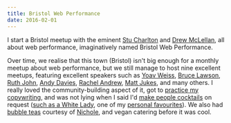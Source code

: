 ```yaml
---
title: Bristol Web Performance
date: 2016-02-01
---
```


I start a Bristol meetup with the eminent [Stu Charlton](https://twitter.com/stuccharlton) and [Drew McLellan](https://allinthehead.com/about), all about web performance, imaginatively named Bristol Web Performance. 

Over time, we realise that this town (Bristol) isn't big enough for a monthly meetup about web performance, but we still manage to host nine excellent meetups, featuring excellent speakers such as [Yoav Weiss](https://blog.yoav.ws/), [Bruce Lawson](https://brucelawson.co.uk/), [Ruth John](https://ruthjohn.com/), [Andy Davies](https://andydavies.me/), [Rachel Andrew](https://rachelandrew.co.uk/), [Matt Jukes](https://www.jukes.ie/), and many others. I really loved the community-building aspect of it, got to [practice my copywriting](https://twitter.com/kasiazien/status/785804310739230720/photo/1), and was not lying when I said I'd [make people cocktails](https://twitter.com/Rumyra/status/789160239299956736/photo/1) on request ([such as a White Lady](https://twitter.com/Rumyra/status/789162564462665729), one of my [personal favourites](https://www.diffordsguide.com/cocktails/recipe/2091/white-lady)). We also had [bubble teas](https://twitter.com/jegtnes/status/700038774185730048) courtesy of [Nichole](https://nichole.is/), and vegan catering before it was cool.